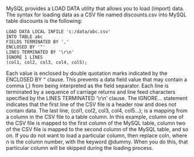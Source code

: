 MySQL provides a LOAD DATA utility that allows you to load (import)  data.  The syntax for loading data as a CSV file named discounts.csv into  MySQL table discounts is the following:

```
LOAD DATA LOCAL INFILE 'c:/data/abc.csv'
INTO TABLE abc
FIELDS TERMINATED BY ','
ENCLOSED BY '"'
LINES TERMINATED BY '\r\n'
IGNORE 1 LINES
(col1, col2, col3, col4, col5);
```

Each value is enclosed by double quotation marks indicated by the  ENCLOSED BY `”`  clause. This prevents a data field value that may  contain a comma (,) from being interpreted as the field separator. Each  line is terminated by a sequence of carriage returns and line feed  characters specified by the LINES TERMINATED ‘\r\n’ clause. The IGNORE…  statement indicates that the first line of the CSV file is a header row  and does not contain data. The last line, (col1, col2, col3, col4,  col5...); is a mapping from a column in the CSV file to a table column.  In this example, column one of the CSV file is mapped to the first  column of the MySQL table, column two of the CSV file is mapped to the  second column of the MySQL table, and so on. If you do not want to load a particular column, then replace coln, where n is the column number,  with the keyword @dummy. When you do this, that particular column will  be skipped during the loading process.